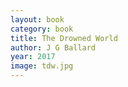```yaml
---
layout: book
category: book
title: The Drowned World
author: J G Ballard
year: 2017
image: tdw.jpg
---
```

